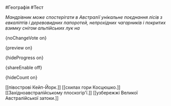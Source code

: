#Географія #Тест

*Мандрівник може спостерігати в Австралії унікальне поєднання лісів з  евкаліптів і деревовидних папоротей, непрохідних чагарників і покритих  взимку снігом альпійських лук на*

{noChangeVote on}

{preview on}

{hideProgress on}

{shareEnable off}

{hideCount on}

[[півострові Кейп-Йорк.]]
[[схилах гори Косцюшко.]]
[[Західноавстралійському плоскогір'ї.]]
[[узбережжі Великої Австралійської затоки.]]
